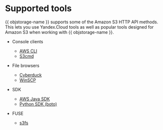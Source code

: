 # Supported tools

{{ objstorage-name }} supports some of the Amazon S3 HTTP API methods. This lets you use Yandex.Cloud tools as well as popular tools designed for Amazon S3 when working with {{ objstorage-name }}.

- Console clients
    - [AWS CLI](aws-cli.md)
    - [S3cmd](s3cmd.md)

- File browsers
    - [Cyberduck](cyberduck.md)
    - [WinSCP](winscp.md)

- SDK
    - [AWS Java SDK](aws-sdk-java.md)
    - [Python SDK (boto)](boto.md)

- FUSE
    - [s3fs](s3fs.md)

